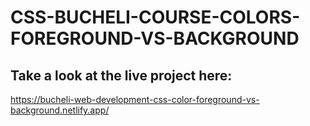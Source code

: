 # CSS-BUCHELI-COURSE-COLORS-FOREGROUND-VS-BACKGROUND

## Take a look at the live project here:
https://bucheli-web-development-css-color-foreground-vs-background.netlify.app/
